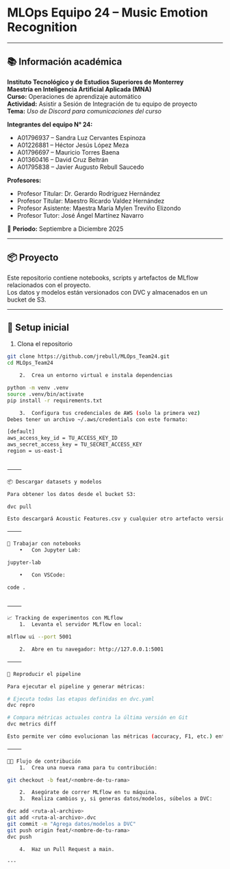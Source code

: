 # MLOps Equipo 24 – Music Emotion Recognition

---

## 📚 Información académica

**Instituto Tecnológico y de Estudios Superiores de Monterrey**  
**Maestría en Inteligencia Artificial Aplicada (MNA)**  
**Curso:** Operaciones de aprendizaje automático  
**Actividad:** Asistir a Sesión de Integración de tu equipo de proyecto  
**Tema:** *Uso de Discord para comunicaciones del curso*  

**Integrantes del equipo N° 24:**
- A01796937 – Sandra Luz Cervantes Espinoza  
- A01226881 – Héctor Jesús López Meza  
- A01796697 – Mauricio Torres Baena  
- A01360416 – David Cruz Beltrán  
- A01795838 – Javier Augusto Rebull Saucedo  

**Profesores:**  
- Profesor Titular: Dr. Gerardo Rodríguez Hernández  
- Profesor Titular: Maestro Ricardo Valdez Hernández  
- Profesor Asistente: Maestra María Mylen Treviño Elizondo  
- Profesor Tutor: José Ángel Martínez Navarro  

📅 **Periodo:** Septiembre a Diciembre 2025  

---

## 📦 Proyecto

Este repositorio contiene notebooks, scripts y artefactos de MLflow relacionados con el proyecto.  
Los datos y modelos están versionados con DVC y almacenados en un bucket de S3.

---

## 🚀 Setup inicial
1. Clona el repositorio

```bash
git clone https://github.com/jrebull/MLOps_Team24.git
cd MLOps_Team24

	2.	Crea un entorno virtual e instala dependencias

python -m venv .venv
source .venv/bin/activate
pip install -r requirements.txt

	3.	Configura tus credenciales de AWS (solo la primera vez)
Debes tener un archivo ~/.aws/credentials con este formato:

[default]
aws_access_key_id = TU_ACCESS_KEY_ID
aws_secret_access_key = TU_SECRET_ACCESS_KEY
region = us-east-1


⸻

📦 Descargar datasets y modelos

Para obtener los datos desde el bucket S3:

dvc pull

Esto descargará Acoustic Features.csv y cualquier otro artefacto versionado.

⸻

📒 Trabajar con notebooks
	•	Con Jupyter Lab:

jupyter-lab

	•	Con VSCode:

code .


⸻

📈 Tracking de experimentos con MLflow
	1.	Levanta el servidor MLflow en local:

mlflow ui --port 5001

	2.	Abre en tu navegador: http://127.0.0.1:5001

⸻

🔄 Reproducir el pipeline

Para ejecutar el pipeline y generar métricas:

# Ejecuta todas las etapas definidas en dvc.yaml
dvc repro

# Compara métricas actuales contra la última versión en Git
dvc metrics diff

Esto permite ver cómo evolucionan las métricas (accuracy, F1, etc.) entre corridas y commits.

⸻

👩‍💻 Flujo de contribución
	1.	Crea una nueva rama para tu contribución:

git checkout -b feat/<nombre-de-tu-rama>

	2.	Asegúrate de correr MLflow en tu máquina.
	3.	Realiza cambios y, si generas datos/modelos, súbelos a DVC:

dvc add <ruta-al-archivo>
git add <ruta-al-archivo>.dvc
git commit -m "Agrega datos/modelos a DVC"
git push origin feat/<nombre-de-tu-rama>
dvc push

	4.	Haz un Pull Request a main.

---
